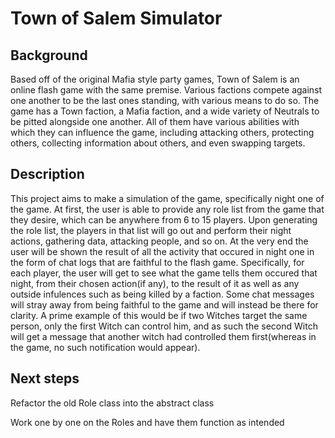 # Town of Salem Simulator
## Background

Based off of the original Mafia style party games, Town of Salem is an online flash game with the same premise. Various factions compete against one another to be the last ones standing, with various means to do so. The game has a Town faction, a Mafia faction, and a wide variety of Neutrals to be pitted alongside one another. All of them have various abilities with which they can influence the game, including attacking others, protecting others, collecting information about others, and even swapping targets. 

## Description

This project aims to make a simulation of the game, specifically night one of the game. At first, the user is able to provide any role list from the game that they desire, which can be anywhere from 6 to 15 players. Upon generating the role list, the players in that list will go out and perform their night actions, gathering data, attacking people, and so on. At the very end the user will be shown the result of all the activity that occured in night one in the form of chat logs that are faithful to the flash game. Specifically, for each player, the user will get to see what the game tells them occured that night, from their chosen action(if any), to the result of it as well as any outside infulences such as being killed by a faction. Some chat messages will stray away from being faithful to the game and will instead be there for clarity. A prime example of this would be if two Witches target the same person, only the first Witch can control him, and as such the second Witch will get a message that another witch had controlled them first(whereas in the game, no such notification would appear).


## Next steps

Refactor the old Role class into the abstract class

Work one by one on the Roles and have them function as intended


